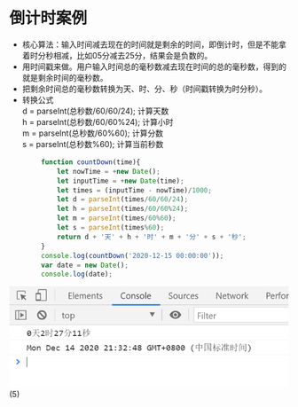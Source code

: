 # 倒计时案例

* 核心算法：输入时间减去现在的时间就是剩余的时间，即倒计时，但是不能拿着时分秒相减，比如05分减去25分，结果会是负数的。
* 用时间戳来做。用户输入时间总的毫秒数减去现在时间的总的毫秒数，得到的就是剩余时间的毫秒数。
* 把剩余时间总的毫秒数转换为天、时、分、秒（时间戳转换为时分秒）。  
* 转换公式  
d = parseInt(总秒数/60/60/24); 计算天数  
h = parseInt(总秒数/60/60%24); 计算小时  
m = parseInt(总秒数/60%60); 计算分数  
s = parseInt(总秒数%60); 计算当前秒数

```javascript
        function countDown(time){
            let nowTime = +new Date();
            let inputTime = +new Date(time);
            let times = (inputTime - nowTime)/1000;
            let d = parseInt(times/60/60/24);
            let h = parseInt(times/60/60%24);
            let m = parseInt(times/60%60);
            let s = parseInt(times%60);
            return d + '天' + h + '时' + m + '分' + s + '秒';
        }
        console.log(countDown('2020-12-15 00:00:00'));
        var date = new Date();
        console.log(date);
```
![image](../images2/68/5.png)(5)